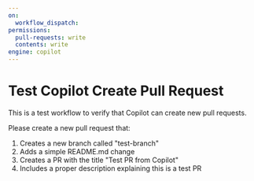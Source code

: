 ```yaml
---
on:
  workflow_dispatch:
permissions:
  pull-requests: write
  contents: write
engine: copilot
---
```


# Test Copilot Create Pull Request

This is a test workflow to verify that Copilot can create new pull requests.

Please create a new pull request that:
1. Creates a new branch called "test-branch"
2. Adds a simple README.md change
3. Creates a PR with the title "Test PR from Copilot"
4. Includes a proper description explaining this is a test PR